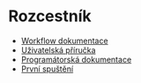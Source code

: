 Rozcestník
===========================================

- [Workflow dokumentace](documentation/workflow_doc.md)
- [Uživatelská příručka](documentation/userGuideline.md)
- [Programátorská dokumentace](documentation/programming_doc.md)
- [První spuštění](documentation/programming_doc.md#first_start)

